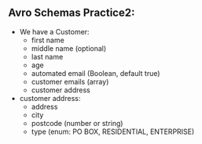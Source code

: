 ## Avro Schemas Practice2: 

- We have a Customer: 
    - first name
    - middle name (optional)
    - last name
    - age
    - automated email (Boolean, default true)
    - customer emails (array)
    - customer address
- customer address:
  - address
  - city
  - postcode (number or string)
  - type (enum: PO BOX, RESIDENTIAL, ENTERPRISE)